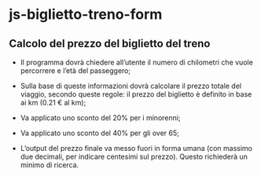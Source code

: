 # js-biglietto-treno-form

## Calcolo del prezzo del biglietto del treno

- Il programma dovrà chiedere all’utente il numero di chilometri che vuole percorrere e l’età del passeggero;

- Sulla base di queste informazioni dovrà calcolare il prezzo totale del viaggio, secondo queste regole:
il prezzo del biglietto è definito in base ai km (0.21 € al km);

- Va applicato uno sconto del 20% per i minorenni;

- Va applicato uno sconto del 40% per gli over 65;

- L’output del prezzo finale va messo fuori in forma umana (con massimo due decimali, per indicare centesimi sul prezzo). Questo richiederà un minimo di ricerca.